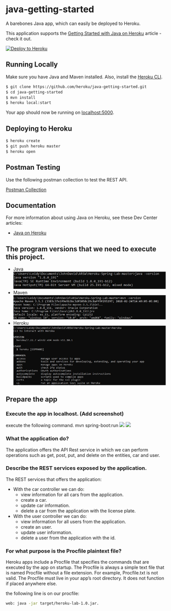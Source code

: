 # java-getting-started

A barebones Java app, which can easily be deployed to Heroku.

This application supports the [Getting Started with Java on Heroku](https://devcenter.heroku.com/articles/getting-started-with-java) article - check it out.

[![Deploy to Heroku](https://www.herokucdn.com/deploy/button.png)](https://heroku.com/deploy)

## Running Locally

Make sure you have Java and Maven installed.  Also, install the [Heroku CLI](https://cli.heroku.com/).

```sh
$ git clone https://github.com/heroku/java-getting-started.git
$ cd java-getting-started
$ mvn install
$ heroku local:start
```

Your app should now be running on [localhost:5000](http://localhost:5000/).

## Deploying to Heroku

```sh
$ heroku create
$ git push heroku master
$ heroku open
```

## Postman Testing

Use the following postman collection to test the REST API.

[Postman Collection](https://www.getpostman.com/collections/316dc4d4e748fe9810e9) 

## Documentation

For more information about using Java on Heroku, see these Dev Center articles:

- [Java on Heroku](https://devcenter.heroku.com/categories/java)

## The program versions that we need to execute this project.

- Java
![](https://github.com/jcamilovelandiab/Heroku-Spring-Lab-master/blob/master/img/java.JPG)
- Maven
![](https://github.com/jcamilovelandiab/Heroku-Spring-Lab-master/blob/master/img/maven.JPG)
- Heroku
![](https://github.com/jcamilovelandiab/Heroku-Spring-Lab-master/blob/master/img/heroku.JPG)

## Prepare the app
### Execute the app in localhost. (Add screenshot)

  execute the following command. mvn spring-boot:run
  ![](https://github.com/jcamilovelandiab/Heroku-Spring-Lab-master/img/mvn_springbootRUN.PNG)
  ![](https://github.com/jcamilovelandiab/Heroku-Spring-Lab-master/img/herokuLocalhost5000.PNG)
  
### What the application do?
  The application offers the API Rest service in which we can perform operations such as get, post, put, and delete on the entities, car    and user.
  
### Describe the REST services exposed by the application.

  The REST services that offers the application:
- With the car controller we can do:
    - view information for all cars from the application.
    - create a car.
    - update car information.
    - delete a car from the application with the license plate.
- With the user controller we can do:
    - view information for all users from the application.
    - create an user.
    - update user information.
    - delete a user from the application with the id.

### For what purpose is the Procfile plaintext file? 

 Heroku apps include a Procfile that specifies the commands that are executed by the app on startup.
 The Procfile is always a simple text file that is named Procfile without a file extension. For example, Procfile.txt is not valid.  The Procfile must live in your app’s root directory. It does not function if placed anywhere else.
 
 the following line is on our procfile:
 ```sh
web: java -jar target/heroku-lab-1.0.jar.
```
  
